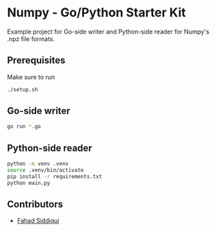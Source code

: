 # Numpy - Go/Python Starter Kit

Example project for Go-side writer and Python-side reader for
Numpy's .npz file formats.

## Prerequisites

Make sure to run

```bash
./setup.sh
```

## Go-side writer

```bash
go run *.go
```

## Python-side reader

```bash
python -m venv .venv
source .venv/bin/activate
pip install -r requirements.txt
python main.py
```

## Contributors

- [Fahad Siddiqui](https://github.com/fahadsiddiqui)
